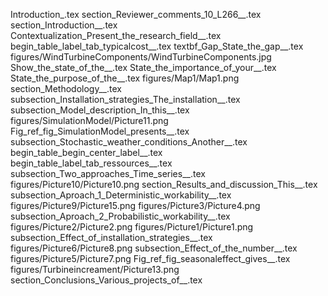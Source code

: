 Introduction_.tex
section_Reviewer_comments_10_L266__.tex
section_Introduction__.tex
Contextualization_Present_the_research_field__.tex
begin_table_label_tab_typicalcost__.tex
textbf_Gap_State_the_gap__.tex
figures/WindTurbineComponents/WindTurbineComponents.jpg
Show_the_state_of_the__.tex
State_the_importance_of_your__.tex
State_the_purpose_of_the__.tex
figures/Map1/Map1.png
section_Methodology__.tex
subsection_Installation_strategies_The_installation__.tex
subsection_Model_description_In_this__.tex
figures/SimulationModel/Picture11.png
Fig_ref_fig_SimulationModel_presents__.tex
subsection_Stochastic_weather_conditions_Another__.tex
begin_table_begin_center_label__.tex
begin_table_label_tab_ressources__.tex
subsection_Two_approaches_Time_series__.tex
figures/Picture10/Picture10.png
section_Results_and_discussion_This__.tex
subsection_Aproach_1_Deterministic_workability__.tex
figures/Picture9/Picture15.png
figures/Picture3/Picture4.png
subsection_Aproach_2_Probabilistic_workability__.tex
figures/Picture2/Picture2.png
figures/Picture1/Picture1.png
subsection_Effect_of_installation_strategies__.tex
figures/Picture6/Picture8.png
subsection_Effect_of_the_number__.tex
figures/Picture5/Picture7.png
Fig_ref_fig_seasonaleffect_gives__.tex
figures/Turbineincreament/Picture13.png
section_Conclusions_Various_projects_of__.tex